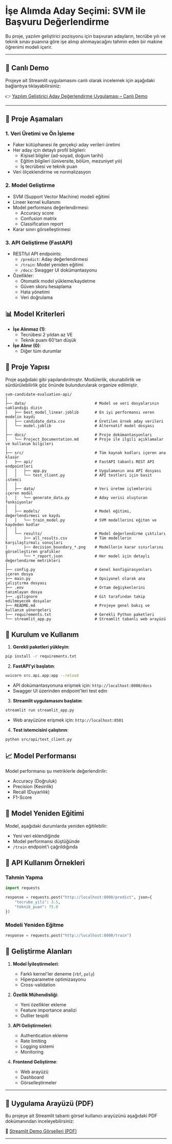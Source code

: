 # İşe Alımda Aday Seçimi: SVM ile Başvuru Değerlendirme

Bu proje, yazılım geliştirici pozisyonu için başvuran adayların, tecrübe yılı ve teknik sınav puanına göre işe alınıp alınmayacağını tahmin eden bir makine öğrenimi modeli içerir.

---
## 🚀 Canlı Demo

Projeye ait Streamlit uygulamasını canlı olarak incelemek için aşağıdaki bağlantıya tıklayabilirsiniz:

👉 [Yazılım Geliştirici Aday Değerlendirme Uygulaması – Canlı Demo](https://svm-candidate-evaluation-api.streamlit.app/)

---

## 🎯 Proje Aşamaları

### 1. Veri Üretimi ve Ön İşleme
- Faker kütüphanesi ile gerçekçi aday verileri üretimi
- Her aday için detaylı profil bilgileri:
  - Kişisel bilgiler (ad-soyad, doğum tarihi)
  - Eğitim bilgileri (üniversite, bölüm, mezuniyet yılı)
  - İş tecrübesi ve teknik puan
- Veri ölçeklendirme ve normalizasyon

### 2. Model Geliştirme
- SVM (Support Vector Machine) modeli eğitimi
- Lineer kernel kullanımı
- Model performans değerlendirmesi:
  - Accuracy score
  - Confusion matrix
  - Classification report
- Karar sınırı görselleştirmesi

### 3. API Geliştirme (FastAPI)
- RESTful API endpoints:
  - `/predict`: Aday değerlendirmesi
  - `/train`: Model yeniden eğitimi
  - `/docs`: Swagger UI dokümantasyonu
- Özellikler:
  - Otomatik model yükleme/kaydetme
  - Güven skoru hesaplama
  - Hata yönetimi
  - Veri doğrulama

## 📊 Model Kriterleri

- **İşe Alınmaz (1)**:
  - Tecrübesi 2 yıldan az VE
  - Teknik puanı 60'tan düşük
- **İşe Alınır (0)**:
  - Diğer tüm durumlar

## 📁 Proje Yapısı

Proje aşağıdaki gibi yapılandırılmıştır. Modülerlik, okunabilirlik ve sürdürülebilirlik göz önünde bulundurularak organize edilmiştir.


```
svm-candidate-evaluation-api/
│
├── data/                              # Model ve veri dosyalarının saklandığı dizin
│   ├── best_model_linear.joblib       # En iyi performansı veren modelin kaydı
│   ├── candidate_data.csv             # Üretilen örnek aday verileri
│   └── model.joblib                   # Alternatif model dosyası
│
├── docs/                              # Proje dokümantasyonları
│   └── Project_Documentation.md       # Proje ile ilgili açıklamalar ve kullanım bilgileri
│
├── src/                               # Tüm kaynak kodları içeren ana klasör
│   ├── api/                           # FastAPI tabanlı REST API endpointleri
│   │   ├── app.py                     # Uygulamanın ana API dosyası
│   │   └── test_client.py             # API testleri için basit istemci
│   │
│   ├── data/                          # Veri üretme işlemlerini içeren modül
│   │   └── generate_data.py           # Aday verisi oluşturan fonksiyonlar
│   │
│   ├── models/                        # Model eğitimi, değerlendirmesi ve kaydı
│   │   └── train_model.py             # SVM modellerini eğiten ve kaydeden kodlar
│   │
│   └── results/                       # Model değerlendirme çıktıları
│       ├── all_results.csv            # Tüm modellerin karşılaştırmalı sonuçları
│       ├── decision_boundary_*.png    # Modellerin karar sınırlarını görselleştiren grafikler
│       └── *_report.json              # Her model için detaylı değerlendirme metrikleri
│
├── config.py                          # Genel konfigürasyonları içeren dosya
├── main.py                            # Opsiyonel olarak ana çalıştırma dosyası
├── .env                               # Ortam değişkenlerini tanımlayan dosya
├── .gitignore                         # Git tarafından takip edilmeyecek dosyalar
├── README.md                          # Projeye genel bakış ve kullanım yönergeleri
├── requirements.txt                   # Gerekli Python paketleri
└── streamlit_app.py                   # Streamlit tabanlı web arayüzü

```

## 🚀 Kurulum ve Kullanım

1. **Gerekli paketleri yükleyin**:
```bash
pip install -r requirements.txt
```

2. **FastAPI'yi başlatın**:
```bash
uvicorn src.api.app:app --reload
```
- API dokümantasyonuna erişmek için: `http://localhost:8000/docs`
- Swagger UI üzerinden endpoint'leri test edin

3. **Streamlit uygulamasını başlatın**:
```bash
streamlit run streamlit_app.py
```
- Web arayüzüne erişmek için: `http://localhost:8501`

4. **Test istemcisini çalıştırın**:
```bash
python src/api/test_client.py
```

## 📈 Model Performansı

Model performansı şu metriklerle değerlendirilir:
- Accuracy (Doğruluk)
- Precision (Kesinlik)
- Recall (Duyarlılık)
- F1-Score

## 🔄 Model Yeniden Eğitimi

Model, aşağıdaki durumlarda yeniden eğitilebilir:
- Yeni veri eklendiğinde
- Model performansı düştüğünde
- `/train` endpoint'i çağrıldığında

## 📱 API Kullanım Örnekleri

### Tahmin Yapma
```python
import requests

response = requests.post("http://localhost:8000/predict", json={
    "tecrube_yili": 3.5,
    "teknik_puan": 75.0
})
```

### Modeli Yeniden Eğitme
```python
response = requests.post("http://localhost:8000/train")
```

## 🔮 Geliştirme Alanları

1. **Model İyileştirmeleri**:
   - Farklı kernel'ler deneme (`rbf`, `poly`)
   - Hiperparametre optimizasyonu
   - Cross-validation

2. **Özellik Mühendisliği**:
   - Yeni özellikler ekleme
   - Feature importance analizi
   - Outlier tespiti

3. **API Geliştirmeleri**:
   - Authentication ekleme
   - Rate limiting
   - Logging sistemi
   - Monitoring

4. **Frontend Geliştirme**:
   - Web arayüzü
   - Dashboard
   - Görselleştirmeler

---
## 🎥 Uygulama Arayüzü (PDF)

Bu projeye ait Streamlit tabanlı görsel kullanıcı arayüzünü aşağıdaki PDF dokümanından inceleyebilirsiniz:

📄 [Streamlit Demo Görselleri (PDF)](https://github.com/BernaUzunoglu/svm-candidate-evaluation-api/blob/main/assets/streamlit-ui-demo.pdf)

---